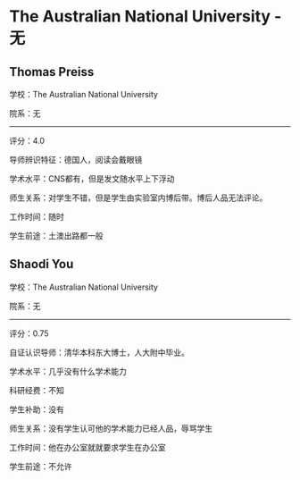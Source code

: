 # The Australian National University - 无

## Thomas Preiss

学校：The Australian National University

院系：无

* * *

评分：4.0

导师辨识特征：德国人，阅读会戴眼镜

学术水平：CNS都有，但是发文随水平上下浮动

师生关系：对学生不错，但是学生由实验室内博后带。博后人品无法评论。

工作时间：随时

学生前途：土澳出路都一般

## Shaodi You

学校：The Australian National University

院系：无

* * *

评分：0.75

自证认识导师：清华本科东大博士，人大附中毕业。

学术水平：几乎没有什么学术能力

科研经费：不知

学生补助：没有

师生关系：没有学生认可他的学术能力已经人品，辱骂学生

工作时间：他在办公室就就要求学生在办公室

学生前途：不允许
